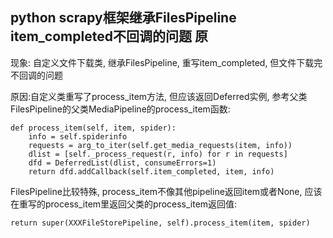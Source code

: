 ## python scrapy框架继承FilesPipeline item_completed不回调的问题 原

现象: 自定义文件下载类, 继承FilesPipeline, 重写item_completed, 但文件下载完不回调的问题

原因:自定义类重写了process_item方法, 但应该返回Deferred实例, 参考父类FilesPipeline的父类MediaPipeline的process_item函数:

```
def process_item(self, item, spider):
    info = self.spiderinfo
    requests = arg_to_iter(self.get_media_requests(item, info))
    dlist = [self._process_request(r, info) for r in requests]
    dfd = DeferredList(dlist, consumeErrors=1)
    return dfd.addCallback(self.item_completed, item, info)
```

FilesPipeline比较特殊, process_item不像其他pipeline返回item或者None, 应该在重写的process_item里返回父类的process_item返回值:

```
return super(XXXFileStorePipeline, self).process_item(item, spider)
```
